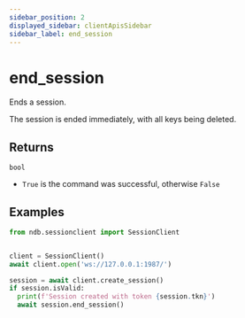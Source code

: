```yaml
---
sidebar_position: 2
displayed_sidebar: clientApisSidebar
sidebar_label: end_session
---
```


# end_session
Ends a session.

The session is ended immediately, with all keys being deleted.

## Returns

`bool`
- `True` is the command was successful, otherwise `False`


## Examples


```py title='Create and end a session'
from ndb.sessionclient import SessionClient


client = SessionClient()
await client.open('ws://127.0.0.1:1987/')

session = await client.create_session()
if session.isValid:
  print(f'Session created with token {session.tkn}')
  await session.end_session()
```
